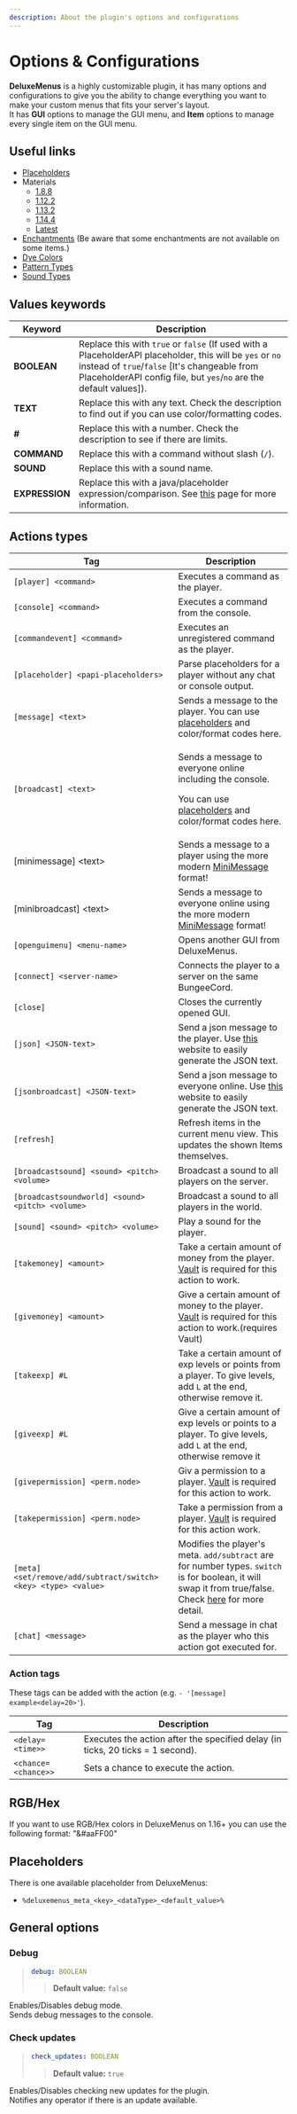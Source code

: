 ```yaml
---
description: About the plugin's options and configurations
---
```


# Options & Configurations

**DeluxeMenus** is a highly customizable plugin, it has many options and configurations to give you the ability to change everything you want to make your custom menus that fits your server's layout.\
It has **GUI** options to manage the GUI menu, and **Item** options to manage every single item on the GUI menu.

## Useful links

* [Placeholders](https://helpch.at/placeholders)
* Materials
  * [1.8.8](https://helpch.at/docs/1.8.8/org/bukkit/Material.html)
  * [1.12.2](https://helpch.at/docs/1.12.2/org/bukkit/Material.html)
  * [1.13.2](https://helpch.at/docs/1.13.2/org/bukkit/Material.html)
  * [1.14.4](https://helpch.at/docs/1.14.4/org/bukkit/Material.html)
  * [Latest](https://hub.spigotmc.org/javadocs/spigot/org/bukkit/Material.html)
* [Enchantments](https://hub.spigotmc.org/javadocs/spigot/org/bukkit/enchantments/Enchantment.html) (Be aware that some enchantments are not available on some items.)
* [Dye Colors](https://hub.spigotmc.org/javadocs/spigot/org/bukkit/DyeColor.html)
* [Pattern Types](https://hub.spigotmc.org/javadocs/spigot/org/bukkit/block/banner/PatternType.html)
* [Sound Types](https://gist.github.com/Andre601/1ab3b4fabd0010ae241156333491c379)

## Values keywords

| Keyword        | Description                                                                                                                                                                                                                      |
| -------------- | -------------------------------------------------------------------------------------------------------------------------------------------------------------------------------------------------------------------------------- |
| **BOOLEAN**    | Replace this with `true` or `false` (If used with a PlaceholderAPI placeholder, this will be `yes` or `no` instead of `true`/`false` \[It's changeable from PlaceholderAPI config file, but `yes`/`no` are the default values]). |
| **TEXT**       | Replace this with any text. Check the description to find out if you can use color/formatting codes.                                                                                                                             |
| **#**          | Replace this with a number. Check the description to see if there are limits.                                                                                                                                                    |
| **COMMAND**    | Replace this with a command without slash (`/`).                                                                                                                                                                                 |
| **SOUND**      | Replace this with a sound name.                                                                                                                                                                                                  |
| **EXPRESSION** | Replace this with a java/placeholder expression/comparison. See [this](requirements.md) page for more information.                                                                                                               |

## Actions types

| Tag                                                            | Description                                                                                                                                                                        |
| -------------------------------------------------------------- | ---------------------------------------------------------------------------------------------------------------------------------------------------------------------------------- |
| `[player] <command>`                                           | Executes a command as the player.                                                                                                                                                  |
| `[console] <command>`                                          | Executes a command from the console.                                                                                                                                               |
| `[commandevent] <command>`                                     | Executes an unregistered command as the player.                                                                                                                                    |
| `[placeholder] <papi-placeholders>`                            | Parse placeholders for a player without any chat or console output.                                                                                                                |
| `[message] <text>`                                             | Sends a message to the player. You can use [placeholders](https://helpch.at/placeholders) and color/format codes here.                                                             |
| `[broadcast] <text>`                                           | <p>Sends a message to everyone online including the console.</p><p>You can use <a href="https://helpch.at/placeholders">placeholders</a> and color/format codes here.</p>          |
| \[minimessage] \<text>                                         | Sends a message to a player using the more modern [MiniMessage](https://docs.adventure.kyori.net/minimessage/format.html) format!                                                  |
| \[minibroadcast] \<text>                                       | Sends a message to everyone online using the more modern [MiniMessage](https://docs.adventure.kyori.net/minimessage/format.html) format!                                           |
| `[openguimenu] <menu-name>`                                    | Opens another GUI from DeluxeMenus.                                                                                                                                                |
| `[connect] <server-name>`                                      | Connects the player to a server on the same BungeeCord.                                                                                                                            |
| `[close]`                                                      | Closes the currently opened GUI.                                                                                                                                                   |
| `[json] <JSON-text>`                                           | Send a json message to the player. Use [this](https://minecraftjson.com/) website to easily generate the JSON text.                                                                |
| `[jsonbroadcast] <JSON-text>`                                  | Send a json message to everyone online. Use [this](https://minecraftjson.com/) website to easily generate the JSON text.                                                           |
| `[refresh]`                                                    | Refresh items in the current menu view. This updates the shown Items themselves.                                                                                                   |
| `[broadcastsound] <sound> <pitch> <volume>`                    | Broadcast a sound to all players on the server.                                                                                                                                    |
| `[broadcastsoundworld] <sound> <pitch> <volume>`               | Broadcast a sound to all players in the world.                                                                                                                                     |
| `[sound] <sound> <pitch> <volume>`                             | Play a sound for the player.                                                                                                                                                       |
| `[takemoney] <amount>`                                         | Take a certain amount of money from the player. [Vault](https://www.spigotmc.org/resources/34315/) is required for this action to work.                                            |
| `[givemoney] <amount>`                                         | Give a certain amount of money to the player. [Vault](https://www.spigotmc.org/resources/34315/) is required for this action to work.(requires Vault)                              |
| `[takeexp] #L`                                                 | Take a certain amount of exp levels or points from a player. To give levels, add `L` at the end, otherwise remove it.                                                              |
| `[giveexp] #L`                                                 | Give a certain amount of exp levels or points to a player. To give levels, add `L` at the end, otherwise remove it                                                                 |
| `[givepermission] <perm.node>`                                 | Giv a permission to a player. [Vault](https://www.spigotmc.org/resources/vault.34315/) is required for this action to work.                                                        |
| `[takepermission] <perm.node>`                                 | Take a permission from a player. [Vault](https://www.spigotmc.org/resources/vault.34315/) is required for this action work.                                                        |
| `[meta] <set/remove/add/subtract/switch> <key> <type> <value>` | Modifies the player's meta. `add/subtract` are for number types. `switch` is for boolean, it will swap it from true/false. Check [here](requirements.md#has-meta) for more detail. |
| `[chat] <message>`                                             | Send a message in chat as the player who this action got executed for.                                                                                                             |

### **Action tags**

These tags can be added with the action (e.g. `- '[message] example<delay=20>'`).

| Tag                 | Description                                                                    |
| ------------------- | ------------------------------------------------------------------------------ |
| `<delay=<time>>`    | Executes the action after the specified delay (in ticks, 20 ticks = 1 second). |
| `<chance=<chance>>` | Sets a chance to execute the action.                                           |

## RGB/Hex

If you want to use RGB/Hex colors in DeluxeMenus on 1.16+ you can use the following format: "\&#aaFF00"

## Placeholders

There is one available placeholder from DeluxeMenus:

* `%deluxemenus_meta_<key>_<dataType>_<default_value>%`

## General options

### Debug

> ```yaml
> debug: BOOLEAN
> ```
>
> > **Default value:** `false`

Enables/Disables debug mode.\
Sends debug messages to the console.

### Check updates

> ```yaml
> check_updates: BOOLEAN
> ```
>
> > **Default value:** `true`

Enables/Disables checking new updates for the plugin.\
Notifies any operator if there is an update available.

